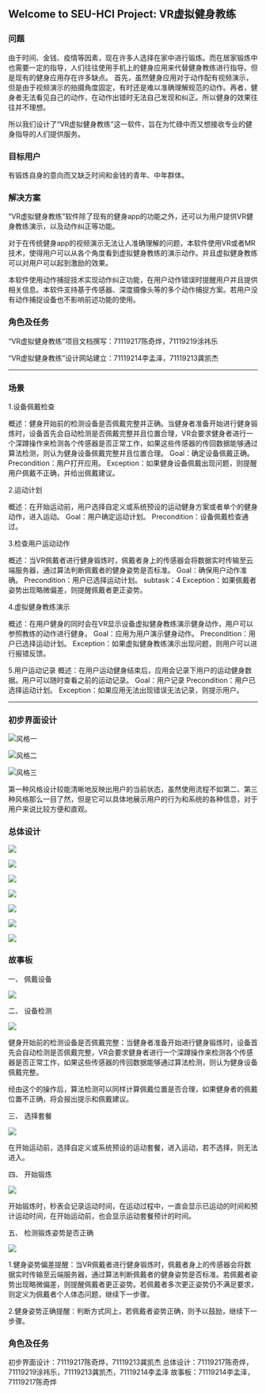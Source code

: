 ## Welcome to SEU-HCI Project: VR虚拟健身教练

### 问题

由于时间、金钱、疫情等因素，现在许多人选择在家中进行锻炼。而在居家锻炼中也需要一定的指导，人们往往使用手机上的健身应用来代替健身教练进行指导。但是现有的健身应用存在许多缺点。
首先，虽然健身应用对于动作配有视频演示，但是由于视频演示的拍摄角度固定，有时还是难以准确理解规范的动作。再者，健身者无法看见自己的动作，在动作出错时无法自己发现和纠正。所以健身的效果往往并不理想。

所以我们设计了“VR虚拟健身教练”这一软件，旨在为忙碌中而又想接收专业的健身指导的人们提供服务。

### 目标用户

有锻炼自身的意向而又缺乏时间和金钱的青年、中年群体。

### 解决方案

“VR虚拟健身教练”软件除了现有的健身app的功能之外，还可以为用户提供VR健身教练演示，以及动作纠正等功能。

对于在传统健身app的视频演示无法让人准确理解的问题，本软件使用VR或者MR技术，使得用户可以从各个角度看到虚拟健身教练的演示动作。并且虚拟健身教练可以对用户可以起到激励的效果。

本软件使用动作捕捉技术实现动作纠正功能，在用户动作错误时提醒用户并且提供相关信息。本软件支持基于传感器、深度摄像头等的多个动作捕捉方案。若用户没有动作捕捉设备也不影响前述功能的使用。

### 角色及任务

“VR虚拟健身教练”项目文档撰写：71119217陈奇烨，71119219涂祎乐

“VR虚拟健身教练”设计网站建立：71119214李孟泽，71119213龚凯杰

***

### 场景

1.设备佩戴检查

概述：健身开始前的检测设备是否佩戴完整并正确。当健身者准备开始进行健身锻炼时，设备首先会自动检测是否佩戴完整并且位置合理，VR会要求健身者进行一个深蹲操作来检测各个传感器是否正常工作，如果这些传感器的传回数据能够通过算法检测，则认为健身设备佩戴完整并且位置合理。
Goal：确定设备佩戴正确。
Precondition：用户打开应用。
Exception：如果健身设备佩戴出现问题，则提醒用户佩戴不正确，并给出佩戴建议。

2.运动计划

概述：在开始运动前，用户选择自定义或系统预设的运动健身方案或者单个的健身动作，进入运动。
Goal：用户确定运动计划。
Precondition：设备佩戴检查通过。


3.检查用户运动动作

概述：当VR佩戴者进行健身锻炼时，佩戴者身上的传感器会将数据实时传输至云端服务器，通过算法判断佩戴者的健身姿势是否标准。
Goal：确保用户动作准确。
Precondition：用户已选择运动计划。
subtask：4
Exception：如果佩戴者姿势出现略微偏差，则提醒佩戴者更正姿势。

4.虚拟健身教练演示

概述：在用户健身的同时会在VR显示设备虚拟健身教练演示健身动作，用户可以参照教练的动作进行健身。
Goal：应用为用户演示健身动作。
Precondition：用户已选择运动计划。
Exception：如果虚拟健身教练演示出现问题，则用户可以进行报错反馈。


5.用户运动记录
概述：在用户运动健身结束后，应用会记录下用户的运动健身数据。用户可以随时查看之前的运动记录。
Goal：用户记录
Precondition：用户已选择运动计划。
Exception：如果应用无法出现错误无法记录，则提示用户。

***

### 初步界面设计

![风格一](111.png)

![风格二](222.png) 

![风格三](333.png)
 
第一种风格设计较能清晰地反映出用户的当前状态，虽然使用流程不如第二、第三种风格那么一目了然，但是它可以具体地展示用户的行为和系统的各种信息，对于用户来说比较方便和直观。

### 总体设计

![ ](image-20220418181412982.png)

![ ](image-20220418181336161.png)

![ ](image-20220418181425547.png)

![ ](image-20220418181438439.png)

![ ](image-20220418181450129.png)

![ ](image-20220418181502130.png)

![ ](image-20220418181512650.png)

### 故事板

一、 佩戴设备

![](image-20220418180838877.png)

二、 设备检测

![](image-20220418180827989.png)

健身开始前的检测设备是否佩戴完整：当健身者准备开始进行健身锻炼时，设备首先会自动检测是否佩戴完整，VR会要求健身者进行一个深蹲操作来检测各个传感器是否正常工作，如果这些传感器的传回数据能够通过算法检测，则认为健身设备佩戴完整。

经由这个的操作后，算法检测可以同样计算佩戴位置是否合理，如果健身者的佩戴位置不正确，将会报出提示和佩戴建议。

三、 选择套餐

![](image-20220418180916948.png)

在开始运动前，选择自定义或系统预设的运动套餐，进入运动，若不选择，则无法进入。

四、 开始锻炼

![](image-20220418180938084.png)

开始锻炼时，秒表会记录运动时间，在运动过程中，一直会显示已运动的时间和预计运动时间，在开始运动前，也会显示运动套餐预计的时间。

五、 检测锻炼姿势是否正确

![](image-20220418181005687.png)

1.健身姿势偏差提醒：当VR佩戴者进行健身锻炼时，佩戴者身上的传感器会将数据实时传输至云端服务器，通过算法判断佩戴者的健身姿势是否标准。若佩戴者姿势出现略微偏差，则提醒佩戴者更正姿势。若佩戴者多次更正姿势仍不满足要求，则定义为佩戴者个人体态问题，继续下一步骤。

2.健身姿势正确提醒：判断方式同上，若佩戴者姿势正确，则予以鼓励，继续下一步骤。

### 角色及任务

初步界面设计：71119217陈奇烨，71119213龚凯杰
总体设计：71119217陈奇烨，71119219涂祎乐，71119213龚凯杰，71119214李孟泽
故事板：71119214李孟泽，71119217陈奇烨